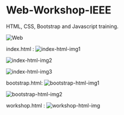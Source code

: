 # Web-Workshop-IEEE
HTML, CSS, Bootstrap and Javascript training.

![Web](https://github.com/PelinToy/Web-Workshop-IEEE/assets/111890867/ad9b4c27-4df2-41aa-9b55-72fb9c3410d5)


index.html  :
![index-html-img1](https://github.com/PelinToy/Web-Workshop-IEEE/assets/111890867/92468b5f-e50e-43d2-91cb-50b6aa88e8a6)

![index-html-img2](https://github.com/PelinToy/Web-Workshop-IEEE/assets/111890867/b5960360-7af2-455f-9099-c235b2484d0b)

![index-html-img3](https://github.com/PelinToy/Web-Workshop-IEEE/assets/111890867/e41fe6bc-47f9-49c5-8a8c-1afddd64747f)

bootstrap.html:
![bootstrap-html-img1](https://github.com/PelinToy/Web-Workshop-IEEE/assets/111890867/09d8dc09-64f1-4b20-b0b8-61713b9cd298)

![bootstrap-html-img2](https://github.com/PelinToy/Web-Workshop-IEEE/assets/111890867/85691757-7ec7-416c-82b5-16436070f096)

workshop.html :
![workshop-html-img](https://github.com/PelinToy/Web-Workshop-IEEE/assets/111890867/2df135dd-f89c-46b4-8cdf-5796286c9bf9)
